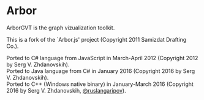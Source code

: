 # Arbor

ArborGVT is the graph vizualization toolkit.

This is a fork of the `Arbor.js' project (Copyright 2011 Samizdat Drafting Co.).

Ported to C# language from JavaScript in March-April 2012 (Copyright 2012 by Serg V. Zhdanovskih).  
Ported to Java language from C# in January 2016 (Copyright 2016 by Serg V. Zhdanovskih).  
Ported to C++ (Windows native binary) in January-March 2016 (Copyright 2016 by Serg V. Zhdanovskih, [@ruslangaripov](https://github.com/ruslangaripov)).
